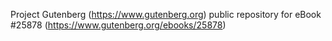 Project Gutenberg (https://www.gutenberg.org) public repository for eBook #25878 (https://www.gutenberg.org/ebooks/25878)
